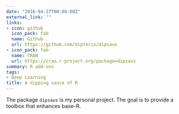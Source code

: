```yaml
---
date: "2016-04-27T00:00:00Z"
external_link: ""
links:
- icon: github
  icon_pack: fab
  name: Github
  url: https://github.com/dipterix/dipsaus
- icon_pack: fab
  name: CRAN
  url: https://cran.r-project.org/package=dipsaus
summary: R add-ons
tags:
- Deep Learning
title: A dipping sauce of R
---
```


The package `dipsaus` is my personal project. The goal is to provide a toolbox that enhances base-R.
